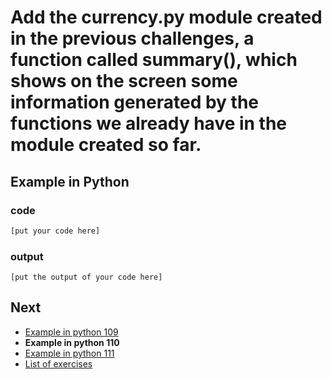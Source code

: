 # Add the currency.py module created in the previous challenges, a function called summary(), which shows on the screen some information generated by the functions we already have in the module created so far.

## Example in Python

### code

``` python
[put your code here]
```

### output

```
[put the output of your code here]
```

## Next

- [Example in python 109](../../109/python)
- **Example in python 110**
- [Example in python 111](../../111/python)
- [List of exercises](../..)
